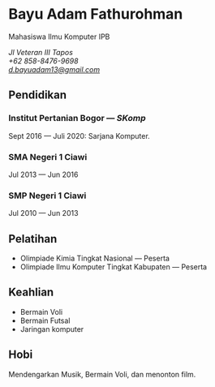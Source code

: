 # Bayu Adam Fathurohman

Mahasiswa Ilmu Komputer IPB


*Jl Veteran III Tapos*<br>
*+62 858-8476-9698*<br>
*d.bayuadam13@gmail.com*<br>


## Pendidikan


### Institut Pertanian Bogor — _SKomp_
Sept 2016 — Juli 2020: Sarjana Komputer.

### SMA Negeri 1 Ciawi
Jul 2013 — Jun 2016

### SMP Negeri 1 Ciawi
Jul 2010 — Jun 2013

## Pelatihan

-   Olimpiade Kimia Tingkat Nasional  — Peserta
-   Olimpiade Ilmu Komputer Tingkat Kabupaten  — Peserta

## Keahlian


-   Bermain Voli
-   Bermain Futsal
-   Jaringan komputer

## Hobi

Mendengarkan Musik, Bermain Voli, dan menonton film.


